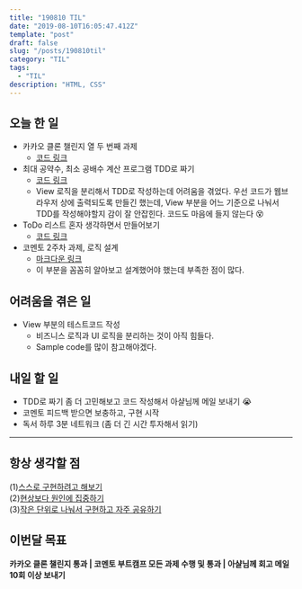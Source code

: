 ```yaml
---
title: "190810 TIL"
date: "2019-08-10T16:05:47.412Z"
template: "post"
draft: false
slug: "/posts/190810til"
category: "TIL"
tags:
  - "TIL"
description: "HTML, CSS"
---
```


## 오늘 한 일

- 카카오 클론 챌린지 열 두 번째 과제
  - [코드 링크](https://codesandbox.io/s/blueprint-3x52q)
- 최대 공약수, 최소 공배수 계산 프로그램 TDD로 짜기
  - [코드 링크](https://github.com/Junkim93/js_TDD-practice/blob/master/Calculator_GCD%26LCM/index.html)
  - View 로직을 분리해서 TDD로 작성하는데 어려움을 겪었다. 우선 코드가 웹브라우저 상에 출력되도록 만들긴 했는데, View 부분을 어느 기준으로 나눠서 TDD를 작성해야할지 감이 잘 안잡힌다. 코드도 마음에 들지 않는다 😵
- ToDo 리스트 혼자 생각하면서 만들어보기
  - [코드 링크](https://github.com/Junkim93/js_TDD-practice/blob/master/ToDo/src/index.js)
- 코멘토 2주차 과제, 로직 설계
  - [마크다운 링크](https://github.com/Junkim93/commento/blob/master/KIMHYUNJUN/로그인_로직.md)
  - 이 부분을 꼼꼼히 알아보고 설계했어야 했는데 부족한 점이 많다.

## 어려움을 겪은 일

- View 부분의 테스트코드 작성
  - 비즈니스 로직과 UI 로직을 분리하는 것이 아직 힘들다.
  - Sample code를 많이 참고해야겠다.

## 내일 할 일

- TDD로 짜기 좀 더 고민해보고 코드 작성해서 아샬님께 메일 보내기 😭
- 코멘토 피드백 받으면 보충하고, 구현 시작
- 독서 하루 3분 네트워크 (좀 더 긴 시간 투자해서 읽기)

---



## 항상 생각할 점

(1)<u>스스로 구현하려고 해보기</u> <br>(2)<u>현상보다 원인에 집중하기</u> <br>(3)<u>작은 단위로 나눠서 구현하고 자주 공유하기</u>



## 이번달 목표

**카카오 클론 챌린지 통과 | 코멘토 부트캠프 모든 과제 수행 및 통과 | 아샬님께 회고 메일 10회 이상 보내기**

